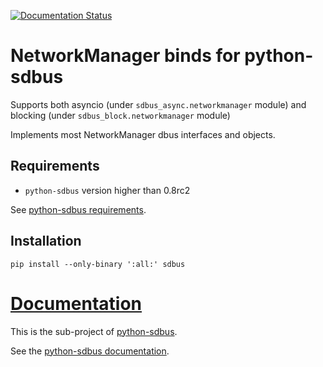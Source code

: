 [![Documentation Status](https://readthedocs.org/projects/python-sdbus-networkmanager/badge/?version=latest)](https://python-sdbus-networkmanager.readthedocs.io/en/latest/?badge=latest)
# NetworkManager binds for python-sdbus

Supports both asyncio (under `sdbus_async.networkmanager` module) and blocking (under `sdbus_block.networkmanager` module)

Implements most NetworkManager dbus interfaces and objects.

## Requirements

* `python-sdbus` version higher than 0.8rc2

See [python-sdbus requirements](https://github.com/igo95862/python-sdbus#requirements).

## Installation

`pip install --only-binary ':all:' sdbus`

# [Documentation](https://python-sdbus-networkmanager.readthedocs.io/en/latest/)

This is the sub-project of [python-sdbus](https://github.com/igo95862/python-sdbus).

See the [python-sdbus documentation](https://python-sdbus.readthedocs.io/en/latest/).
